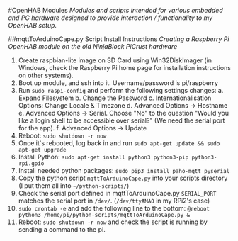 #OpenHAB Modules
*Modules and scripts intended for various embedded and PC hardware designed to provide interaction / functionality to my OpenHAB setup.*


##mqttToArduinoCape.py Script Install Instructions
*Creating a Raspberry Pi OpenHAB module on the old NinjaBlock PiCrust hardware*

1. Create raspbian-lite image on SD Card using Win32DiskImager (in Windows, check the Raspberry Pi home page for installation instructions on other systems).
2. Boot up module, and ssh into it. Username/password is pi/raspberry
3. Run `sudo raspi-config` and perform the following settings changes:
  a. Expand Filesystem
  b. Change the Password
  c. Internationalisation Options: Change Locale & Timezone
  d. Advanced Options -> Hostname
  e. Advanced Options -> Serial. Choose "No" to the question "Would you like a login shell to be accessible over serial?" (We need the serial port for the app).
  f. Advanced Options -> Update
4. Reboot: `sudo shutdown -r now`
5. Once it's rebooted, log back in and run `sudo apt-get update && sudo apt-get upgrade`
6. Install Python: `sudo apt-get install python3 python3-pip python3-rpi.gpio`
7. Install needed python packages: `sudo pip3 install paho-mqtt pyserial`
8. Copy the python script `mqttToArduinoCape.py` into your scripts directory (I put them all into `~/python-scripts/`)
9. Check the serial port defined in mqttToArduinoCape.py `SERIAL_PORT` matches the serial port in `/dev/`. (`/dev/ttyAMA0` in my RPi2's case)
10. `sudo crontab -e` and add the following line to the bottom: `@reboot python3 /home/pi/python-scripts/mqttToArduinoCape.py &`
11. Reboot: `sudo shutdown -r now` and check the script is running by sending a command to the pi.
